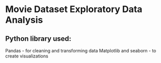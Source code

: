# Movie Dataset Exploratory Data Analysis

## Python library used:

Pandas - for cleaning and transforming data
Matplotlib and seaborn - to create visualizations
   
